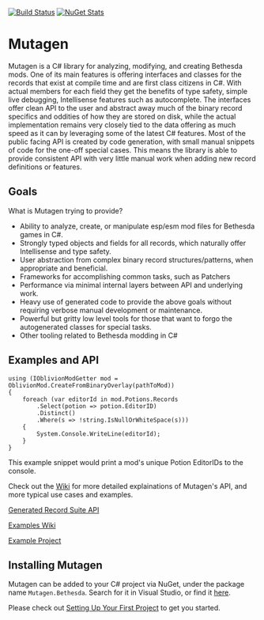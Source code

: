 [![Build Status](https://dev.azure.com/leviathan1753/Mutagen/_apis/build/status/Noggog.Loqui?branchName=master)](https://dev.azure.com/leviathan1753/Mutagen/_build/latest?definitionId=4&branchName=master) [![NuGet Stats](https://img.shields.io/nuget/v/Mutagen.Bethesda.svg)](https://www.nuget.org/packages/Mutagen.Bethesda)

# Mutagen
Mutagen is a C# library for analyzing, modifying, and creating Bethesda mods. One of its main features is offering interfaces and classes for the records that exist at compile time and are first class citizens in C#. With actual members for each field they get the benefits of type safety, simple live debugging, Intellisense features such as autocomplete. The interfaces offer clean API to the user and abstract away much of the binary record specifics and oddities of how they are stored on disk, while the actual implementation remains very closely tied to the data offering as much speed as it can by leveraging some of the latest C# features. Most of the public facing API is created by code generation, with small manual snippets of code for the one-off special cases. This means the library is able to provide consistent API with very little manual work when adding new record definitions or features.

## Goals
What is Mutagen trying to provide?
- Ability to analyze, create, or manipulate esp/esm mod files for Bethesda games in C#.
- Strongly typed objects and fields for all records, which naturally offer Intellisense and type safety.
- User abstraction from complex binary record structures/patterns, when appropriate and beneficial.
- Frameworks for accomplishing common tasks, such as Patchers
- Performance via minimal internal layers between API and underlying work.
- Heavy use of generated code to provide the above goals without requiring verbose manual development or maintenance.
- Powerful but gritty low level tools for those that want to forgo the autogenerated classes for special tasks.
- Other tooling related to Bethesda modding in C#

## Examples and API
```
using (IOblivionModGetter mod = OblivionMod.CreateFromBinaryOverlay(pathToMod))
{
    foreach (var editorId in mod.Potions.Records
        .Select(potion => potion.EditorID)
        .Distinct()
        .Where(s => !string.IsNullOrWhiteSpace(s)))
    {
        System.Console.WriteLine(editorId);
    }
}
```
This example snippet would print a mod's unique Potion EditorIDs to the console.

Check out the [Wiki](https://github.com/Noggog/Mutagen/wiki) for more detailed explainations of Mutagen's API, and more typical use cases and examples.

[Generated Record Suite API](https://github.com/Noggog/Mutagen/wiki/Generated-Record-Suite)

[Examples Wiki](https://github.com/Noggog/Mutagen/wiki/Examples)

[Example Project](https://github.com/Noggog/Mutagen.Examples)

## Installing Mutagen
Mutagen can be added to your C# project via NuGet, under the package name `Mutagen.Bethesda`.  Search for it in Visual Studio, or find it [here](https://www.nuget.org/packages/Mutagen.Bethesda/).

Please check out [Setting Up Your First Project](https://github.com/Noggog/Mutagen/wiki/Setting-Up-Your-First-Project) to get you started.
